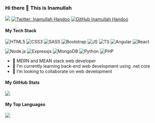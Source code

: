 ### Hi there 👋 This is Inamullah

![](https://komarev.com/ghpvc/?username=inamullah-handoo&color=brightgreen)
[![Twitter: Inamullah Handoo](https://img.shields.io/twitter/follow/InamullahJavaid?style=social)](https://twitter.com/InamullahJavaid)
[![GitHub Inamullah Handoo](https://img.shields.io/github/followers/inamullah-handoo?label=follow&style=social)](https://github.com/inamullah-handoo)

#### My Tech Stack
<img alt="HTML5" src="https://img.shields.io/badge/HTML5-DD4B25?logo=html5&logoColor=white&style=flat" /> <img alt="CSS3" src="https://img.shields.io/badge/CSS3-254BDD?logo=css3&logoColor=white&style=flat" /> <img alt="SASS" src="https://img.shields.io/badge/SASS-C76494?logo=sass&logoColor=white&style=flat" /> <img alt="Bootstrap" src="https://img.shields.io/badge/Bootstrap-563D7C?logo=bootstrap&logoColor=white&style=flat" /> <img alt="JS" src="https://img.shields.io/badge/JavaScript-EFD81D?logo=javascript&logoColor=white&style=flat" /> <img alt="TS" src="https://img.shields.io/badge/TypeScript-2F74C0?logo=typescript&logoColor=white&style=flat" /> <img alt="Angular" src="https://img.shields.io/badge/Angular-BD002E?logo=angular&logoColor=white&style=flat" /> <img alt="React" src="https://img.shields.io/badge/React-61DAFB?logo=react&logoColor=white&style=flat" />

<img alt="Node.js" src="https://img.shields.io/badge/Node.js-3E863D?logo=nodejs&logoColor=white&style=flat" /> <img alt="Expressjs" src="https://img.shields.io/badge/Express.js-2B2B2B?logo=express&logoColor=white&style=flat" /> <img alt="MongoDB" src="https://img.shields.io/badge/MongoDb-429543?logo=mongodb&logoColor=white&style=flat" /> <img alt="Python" src="https://img.shields.io/badge/Python-356A97?logo=python&logoColor=white&style=flat" /> <img alt="PHP" src="https://img.shields.io/badge/PHP-7176ae?logo=php&logoColor=white&style=flat" /> 

- 🔭 MERN and MEAN stack web developer
- 🌱 I’m currently learning back-end web development using .net core
- 👯 I’m looking to collaborate on web development

#### My GitHub Stats

![](https://github-readme-stats.vercel.app/api?username=inamullah-handoo&show_icons=true&icon_color=79ff97&text_color=9f9f9f&bg_color=151515&title_color=2cb020&count_private=true)

#### My Top Languages
[![](https://github-readme-stats.vercel.app/api/top-langs/?username=inamullah-handoo&layout=compact)](https://github.com/anuraghazra/github-readme-stats)

